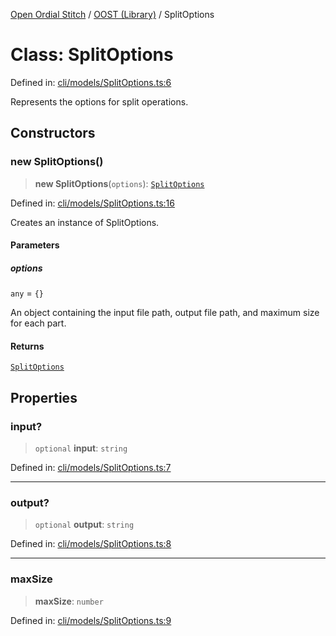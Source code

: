 [Open Ordial Stitch](../../README.md) / [OOST (Library)](../README.md) / SplitOptions

# Class: SplitOptions

Defined in: [cli/models/SplitOptions.ts:6](https://github.com/open-ordinal/open-ordinal-stitch/blob/862f19565e543bbcf64e91f6cfe4c59308e04c3a/src/cli/models/SplitOptions.ts#L6)

Represents the options for split operations.

## Constructors

### new SplitOptions()

> **new SplitOptions**(`options`): [`SplitOptions`](SplitOptions.md)

Defined in: [cli/models/SplitOptions.ts:16](https://github.com/open-ordinal/open-ordinal-stitch/blob/862f19565e543bbcf64e91f6cfe4c59308e04c3a/src/cli/models/SplitOptions.ts#L16)

Creates an instance of SplitOptions.

#### Parameters

##### options

`any` = `{}`

An object containing the input file path, output file path, and maximum size for each part.

#### Returns

[`SplitOptions`](SplitOptions.md)

## Properties

### input?

> `optional` **input**: `string`

Defined in: [cli/models/SplitOptions.ts:7](https://github.com/open-ordinal/open-ordinal-stitch/blob/862f19565e543bbcf64e91f6cfe4c59308e04c3a/src/cli/models/SplitOptions.ts#L7)

***

### output?

> `optional` **output**: `string`

Defined in: [cli/models/SplitOptions.ts:8](https://github.com/open-ordinal/open-ordinal-stitch/blob/862f19565e543bbcf64e91f6cfe4c59308e04c3a/src/cli/models/SplitOptions.ts#L8)

***

### maxSize

> **maxSize**: `number`

Defined in: [cli/models/SplitOptions.ts:9](https://github.com/open-ordinal/open-ordinal-stitch/blob/862f19565e543bbcf64e91f6cfe4c59308e04c3a/src/cli/models/SplitOptions.ts#L9)
